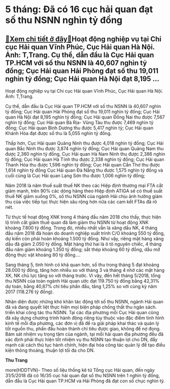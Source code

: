 5 tháng: Đã có 16 cục hải quan đạt số thu NSNN nghìn tỷ đồng
============================================================

[:gift:Xem chi tiết ở đây:gift:](https://hddtvn.com/5-thang-da-co-16-cuc-hai-quan-dat-so-thu-nsnn-nghin-ty-dong/)Hoạt động nghiệp vụ tại Chi cục Hải quan Vĩnh Phúc, Cục Hải quan Hà Nội. Ảnh: T,Trang. Cụ thể, dẫn đầu là Cục Hải quan TP.HCM với số thu NSNN là 40,607 nghìn tỷ đồng; Cục Hải quan Hải Phòng đạt số thu 19,011 nghìn tỷ đồng; Cục Hải quan Hà Nội đạt 8,195 …
--------------------------------------------------------------------------------------------------------------------------------------------------------------------------------------------------------------------------------------------------------------







 






 Hoạt động nghiệp vụ tại Chi cục Hải quan Vĩnh Phúc, Cục Hải quan Hà Nội. Ảnh: T,Trang. 


Cụ thể, dẫn đầu là Cục Hải quan TP.HCM với số thu NSNN là 40,607 nghìn tỷ đồng; Cục Hải quan Hải Phòng đạt số thu 19,011 nghìn tỷ đồng; Cục Hải quan Hà Nội đạt 8,195 nghìn tỷ đồng; Cục Hải quan Đồng Nai thu được 7,567 nghìn tỷ đồng; Cục Hải quan Bà Rịa- Vũng Tàu thu được 7,469 nghìn tỷ đồng; Cục Hải quan Bình Dương thu được 5,417 nghìn tỷ; Cục Hải quan Khánh Hòa đạt được số thu là 5,055 nghìn tỷ đồng. 


 Thấp hơn, Cục Hải quan Quảng Ninh thu được 4,018 nghìn tỷ đồng; Cục Hải quan Bắc Ninh thu được 3,874 nghìn tỷ đồng; Cục Hải quan Quảng Nam thu được 2,360 nghìn tỷ đồng, Cục Hải quan Hà Nam Ninh thu được 2,386 nghìn tỷ đồng; Cục Hải quan Hà Tĩnh thu được 2,338 nghìn tỷ đồng; Cục Hải quan Thanh Hóa thu được 1,596 nghìn tỷ đồng; Cục Hải quan Cần Thơ thu được 1,614 nghìn tỷ đồng Cục Hải quan Đà Nẵng thu được 1,575 nghìn tỷ đồng và cuối cùng là Cục Hải quan Lạng Sơn thu được 1,006 nghìn tỷ đồng;


 Năm 2018 là năm thuế suất thuế NK theo các Hiệp định thương mại FTA cắt giảm mạnh, trên 90% các dòng hàng theo Hiệp định ATIGA sẽ có thuế suất thuế NK giảm xuống 0%, số thu NSNN của ngành Hải chịu ảnh hưởng giảm thu của việc tiếp tục thực hiện sâu rộng hơn nữa các cam kết FTAs đã rõ nét. 


 Từ thực tế hoạt động XNK trong 4 tháng đầu năm 2018 cho thấy, thực hiện lộ trình cắt giảm thuế quan đã làm giảm thu NSNN từ hoạt động XNK khoảng 7.800 tỷ đồng. Trong đó, nhiều nhất vẫn là xăng dầu NK, 4 tháng đầu năm 2018 đã hoàn do doanh nghiệp xuất trình C/O khoảng 550 tỷ đồng, dự kiến còn phải hoàn khoảng 1.500 tỷ đồng. Như vậy, riêng mặt hàng xăng dầu đã giảm 2.050 tỷ đồng. Mặt hàng thứ hai là ô tô nguyên chiếc, 4 tháng đầu năm giảm khoảng 1.350 tỷ đồng; sắt thép khoảng 60 tỷ đồng, dầu mỡ động thực vật khoảng 80 tỷ đồng….


 Sang tháng 5, tình hình có khả quan hơn, số thu trong tháng 5 đạt khoảng 28.000 tỷ đồng, tăng hơn nhiều so với tháng 3 và tháng 4 nhờ các mặt hàng XK, NK chủ lực tăng so với tháng trước. Vì vậy, đến hết tháng 5/2018, tổng thu NSNN của toàn ngành Hải quan ước đạt 119.750 tỷ đồng bằng 42,31% dự toán, bằng 40,87% chỉ tiêu phấn đấu, tăng 1,25% so với cùng kỳ năm 2017 (118.276 tỷ đồng). 


 Nhận diện được những khó khăn tác động tới số thu NSNN, ngành Hải quan đã và đang quyết liệt thực hiện mọi biện pháp chống thất thu ngân sách. triển khai công tác thu NSNN. Tại các địa phương mỗi Cục Hải quan cũng đã xây dựng chương trình hành động riêng tùy thuộc vào đặc điểm tình hình kinh tế mỗi địa phương, các đơn vị đã đề ra giải pháp khai thác và quản lý tốt nguồn thu, phấn đấu hoàn thành chỉ tiêu được giao, không để nợ đọng. Bám sát nhiệm vụ trọng tâm của ngành, tại mỗi hải quan địa phương đều đã xác định phải thực hiện tốt nhiệm vụ thu NSNN tạo thuận lợi cho DN, đẩy mạnh cải cách thủ tục hành chính, hiện đại hóa công tác quản lý để tạo điều kiện thông thoáng, thuận lợi tối đa cho DN.






**Thu Trang**



more(HDDTVN)- Theo số liệu thống kê từ Tổng cục Hải quan, đến ngày 31/5/2018 đã có 16/35 cục hải quan đạt số thu NSNN trên 1 nghìn tỷ đồng, dẫn đầu là Cục Hải quan TP.HCM và Hải Phòng đã đạt con số chục nghìn tỷ.

